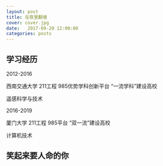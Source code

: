 ```yaml
---
layout: post
title: 在夜里翻墙
cover: cover.jpg
date:   2017-09-20 12:00:00
categories: posts
---
```


## 学习经历

2012-2016 

西南交通大学 211工程 985优势学科创新平台 “一流学科”建设高校

遥感科学与技术

2016-2019

厦门大学 211工程 985平台 “双一流”建设高校

计算机技术

## 笑起来要人命的你


